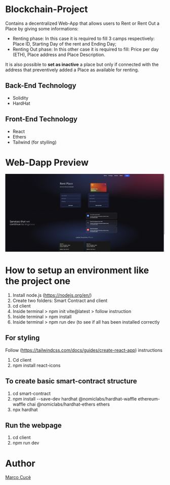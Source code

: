 # Blockchain-Project

Contains a decentralized Web-App that allows users to Rent or Rent Out a Place by giving some informations:
- Renting phase: In this case it is required to fill 3 camps respectively: Place ID, Starting Day of the rent and Ending Day;
- Renting Out phase: In this other case it is required to fill: Price per day (ETH), Place address and Place Description.

It is also possible to **set as inactive** a place but only if connected with the address that preventively added a Place as available for renting.

## Back-End Technology
- Solidity
- HardHat

## Front-End Technology
- React
- Ethers
- Tailwind (for styiling)

# Web-Dapp Preview
![Web-Dapp page](./Demo.png "Web-DApp page")

# How to setup an environment like the project one
1. Install node.js (https://nodejs.org/en/)
2. Create two folders: Smart Contract and client
3. cd client
4. Inside terminal > npm init vite@latest > follow instruction
5. Inside terminal > npm install
6. Inside terminal > npm run dev (to see if all has been installed correctly

## For styling 
Follow (https://tailwindcss.com/docs/guides/create-react-app) instructions
1. Cd client
2. npm install react-icons

## To create basic smart-contract structure
1. cd smart-contract
2. npm install --save-dev hardhat @nomiclabs/hardhat-waffle ethereum-waffle chai @nomiclabs/hardhat-ethers ethers
3. npx hardhat

## Run the webpage
1. cd client
2. npm run dev

# Author
[Marco Cucè](https://github.com/Marco97-exe)

